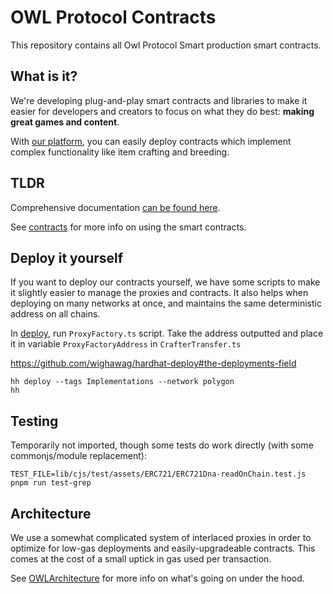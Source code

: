 # OWL Protocol Contracts

This repository contains all Owl Protocol Smart production smart contracts.

## What is it?
We're developing plug-and-play smart contracts and libraries to make it easier for developers and creators to focus on what they do best: **making great games and content**.

With [our platform](https://owlprotocol.xyz), you can easily deploy contracts which implement complex functionality like item crafting and breeding.

## TLDR
Comprehensive documentation [can be found here](https://owlprotocol.github.io/contracts/docs).

See [contracts](./contracts) for more info on using the smart contracts.

## Deploy it yourself

If you want to deploy our contracts yourself, we have some scripts to make it slightly easier to manage the proxies and contracts. It also helps when deploying on many networks at once, and maintains the same deterministic address on all chains.

In [deploy](./deploy/001_Implementation/), run `ProxyFactory.ts` script. Take the address outputted and place it in variable `ProxyFactoryAddress` in `CrafterTransfer.ts`

https://github.com/wighawag/hardhat-deploy#the-deployments-field

```
hh deploy --tags Implementations --network polygon
hh
```

## Testing

Temporarily not imported, though some tests do work directly (with some commonjs/module replacement):

`TEST_FILE=lib/cjs/test/assets/ERC721/ERC721Dna-readOnChain.test.js pnpm run test-grep`

## Architecture

We use a somewhat complicated system of interlaced proxies in order to optimize for low-gas deployments and easily-upgradeable contracts. This comes at the cost of a small uptick in gas used per transaction.

See [OWLArchitecture](OWLArchitecture.svg) for more info on what's going on under the hood.
